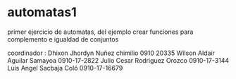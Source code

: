 # automatas1
primer ejercicio de automatas, del ejemplo crear funciones para complemento e igualdad de conjuntos


coordinador : Dhixon Jhordyn Nuñez chimilio 0910 20335
Wilson Aldair Aguilar Samayoa 0910-17-2822
Julio Cesar Rodriguez Orozco 0910-17-3144
Luis Angel Sacbaja Coló  0910-17-16679
